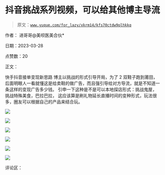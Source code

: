 # 抖音挑战系列视频，可以给其他博主导流

> 原文：[`www.yuque.com/for_lazy/xkrm14/kfs70ctdw9plhkkq`](https://www.yuque.com/for_lazy/xkrm14/kfs70ctdw9plhkkq)

作者： 进哥哥@美呗医美合伙*

日期：2023-03-28

点赞数：20

正文：

快手抖音接单变现新思路 博主以挑战的形式引导开局，为了 2 双鞋子跑到莆田，后面明眼人一看就懂这是给卖鞋的做广告，而且强引导给对方导流，就是不知道一条这样的变现广告多少钱。 引申一下这种是不是可以本地探店形式：挑战鬼屋，挑战特殊美食，巴拉巴拉， 这应该算是刷礼物延长直播时间的变种形式，玩法很多，圈友可以根据自己的产品来结合玩。

![](img/1a2c6b89b63c6d6c10af8363d56542f9.png)

![](img/066730113ce0410d14e69a6d4d64645f.png)

![](img/80667ecc97c34dcc2c1031167d072850.png)  

![](img/13cdea8785f83168cc8e1dd39068a351.png)

![](img/ae071ecaf5aaed61a10cc048ff5a9be0.png)

![](img/2a80b94057f49b0f223b84ff5e51422c.png)

评论区：



